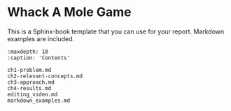 # Whack A Mole Game

This is a Sphinx-book template that you can use for your report. Markdown examples are included.

```{toctree}
:maxdepth: 10
:caption: 'Contents'

ch1-problem.md
ch2-relevant-concepts.md
ch3-approach.md
ch4-results.md
editing_video.md
markdown_examples.md

```
